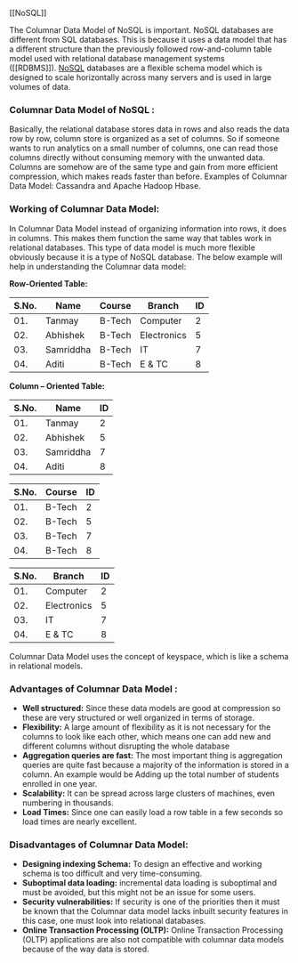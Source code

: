 [[NoSQL]]

The Columnar Data Model of NoSQL is important. NoSQL databases are different from SQL databases. This is because it uses a data model that has a different structure than the previously followed row-and-column table model used with relational database management systems ([[RDBMS]]). [NoSQL](https://www.geeksforgeeks.org/introduction-to-nosql/) databases are a flexible schema model which is designed to scale horizontally across many servers and is used in large volumes of data.

### **Columnar Data Model of NoSQL :** 

Basically, the relational database stores data in rows and also reads the data row by row, column store is organized as a set of columns. So if someone wants to run analytics on a small number of columns, one can read those columns directly without consuming memory with the unwanted data. Columns are somehow are of the same type and gain from more efficient compression, which makes reads faster than before. Examples of Columnar Data Model: Cassandra and Apache Hadoop Hbase.

### **Working of Columnar Data Model:** 

In Columnar Data Model instead of organizing information into rows, it does in columns. This makes them function the same way that tables work in relational databases. This type of data model is much more flexible obviously because it is a type of NoSQL database. The below example will help in understanding the Columnar data model:

**Row-Oriented Table:**

|S.No.|Name|Course|Branch|ID|
|---|---|---|---|---|
|01.|Tanmay|B-Tech|Computer|2|
|02.|Abhishek|B-Tech|Electronics|5|
|03.|Samriddha|B-Tech|IT|7|
|04.|Aditi|B-Tech|E & TC|8|
**Column – Oriented Table:**

|S.No.|Name|ID|
|---|---|---|
|01.|Tanmay|2|
|02.|Abhishek|5|
|03.|Samriddha|7|
|04.|Aditi|8|

|S.No.|Course|ID|
|---|---|---|
|01.|B-Tech|2|
|02.|B-Tech|5|
|03.|B-Tech|7|
|04.|B-Tech|8|

|S.No.|Branch|ID|
|---|---|---|
|01.|Computer|2|
|02.|Electronics|5|
|03.|IT|7|
|04.|E & TC|8|

Columnar Data Model uses the concept of keyspace, which is like a schema in relational models.

### **Advantages of Columnar Data Model :**

- **Well structured:** Since these data models are good at compression so these are very structured or well organized in terms of storage.
- **Flexibility:** A large amount of flexibility as it is not necessary for the columns to look like each other, which means one can add new and different columns without disrupting the whole database
- **Aggregation queries are fast:** The most important thing is aggregation queries are quite fast because a majority of the information is stored in a column. An example would be Adding up the total number of students enrolled in one year.
- **Scalability:** It can be spread across large clusters of machines, even numbering in thousands.
- **Load Times:** Since one can easily load a row table in a few seconds so load times are nearly excellent.

### **Disadvantages of Columnar Data Model:**

- **Designing indexing Schema:** To design an effective and working schema is too difficult and very time-consuming.
- **Suboptimal data loading:** incremental data loading is suboptimal and must be avoided, but this might not be an issue for some users.
- **Security vulnerabilities:** If security is one of the priorities then it must be known that the Columnar data model lacks inbuilt security features in this case, one must look into relational databases.
- **Online Transaction Processing (OLTP):** Online Transaction Processing (OLTP) applications are also not compatible with columnar data models because of the way data is stored.